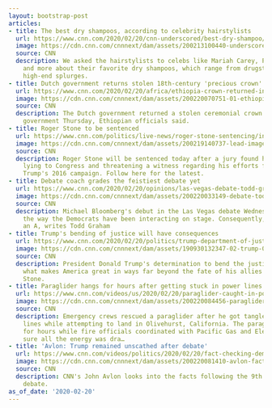 ```yaml
---
layout: bootstrap-post
articles:
- title: The best dry shampoos, according to celebrity hairstylists
  url: https://www.cnn.com/2020/02/20/cnn-underscored/best-dry-shampoo/index.html
  image: https://cdn.cnn.com/cnnnext/dam/assets/200213100440-underscored-dry-sh-lead-super-tease.jpg
  source: CNN
  description: We asked the hairstylists to celebs like Mariah Carey, Priyanka Chopra
    and more about their favorite dry shampoos, which range from drugstore buys to
    high-end splurges.
- title: Dutch government returns stolen 18th-century 'precious crown' to Ethiopia
  url: https://www.cnn.com/2020/02/20/africa/ethiopia-crown-returned-intl/index.html
  image: https://cdn.cnn.com/cnnnext/dam/assets/200220070751-01-ethiopia-crown-returned-intl-super-tease.jpg
  source: CNN
  description: The Dutch government returned a stolen ceremonial crown to the Ethiopian
    government Thursday, Ethiopian officials said.
- title: Roger Stone to be sentenced
  url: https://www.cnn.com/politics/live-news/roger-stone-sentencing/index.html
  image: https://cdn.cnn.com/cnnnext/dam/assets/200219140737-lead-image-05-roger-stone-1108-super-tease.jpg
  source: CNN
  description: Roger Stone will be sentenced today after a jury found him guilty of
    lying to Congress and threatening a witness regarding his efforts for the President
    Trump's 2016 campaign. Follow here for the latest.
- title: Debate coach grades the feistiest debate yet
  url: https://www.cnn.com/2020/02/20/opinions/las-vegas-debate-todd-graham/index.html
  image: https://cdn.cnn.com/cnnnext/dam/assets/200220033149-debate-todd-graham-super-tease.jpg
  source: CNN
  description: Michael Bloomberg's debut in the Las Vegas debate Wednesday night changed
    the way the Democrats have been interacting on stage. Consequently, none received
    an A, writes Todd Graham
- title: Trump's bending of justice will have consequences
  url: https://www.cnn.com/2020/02/20/politics/trump-department-of-justice-william-barr/index.html
  image: https://cdn.cnn.com/cnnnext/dam/assets/190930132347-02-trump-0926-super-tease.jpg
  source: CNN
  description: President Donald Trump's determination to bend the justice system threatens
    what makes America great in ways far beyond the fate of his allies such as Roger
    Stone.
- title: Paraglider hangs for hours after getting stuck in power lines
  url: https://www.cnn.com/videos/us/2020/02/20/paraglider-caught-in-power-lines-rescued-dnt-vpx.ktxl
  image: https://cdn.cnn.com/cnnnext/dam/assets/200220084456-paraglider-caught-in-power-lines-rescued-dnt-vpx-00000223-super-tease.jpg
  source: CNN
  description: Emergency crews rescued a paraglider after he got tangled in electric
    lines while attempting to land in Olivehurst, California. The paraglider dangled
    for hours while fire officials coordinated with Pacific Gas and Electric to make
    sure all the energy was dra…
- title: 'Avlon: Trump remained unscathed after debate'
  url: https://www.cnn.com/videos/politics/2020/02/20/fact-checking-democratic-debate-avlon-reality-check-newday-vpx.cnn
  image: https://cdn.cnn.com/cnnnext/dam/assets/200220081410-avlon-fact-checking-dem-debate-super-tease.jpg
  source: CNN
  description: CNN's John Avlon looks into the facts following the 9th Democratic
    debate.
as_of_date: '2020-02-20'
---
```



